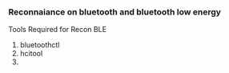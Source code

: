 ### Reconnaiance on bluetooth and bluetooth low energy

Tools Required for Recon BLE

1. bluetoothctl
2. hcitool
3. 
